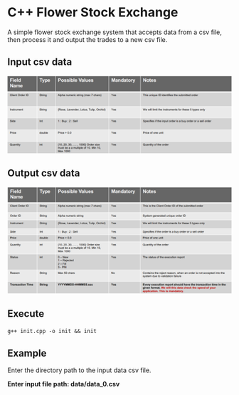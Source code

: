 # C++ Flower Stock Exchange

A simple flower stock exchange system that accepts data from a csv file, then process it and output the trades to a new csv file.

## Input csv data

![input data](./assets/input_data.png)

## Output csv data

![output data](./assets/output_data.png)

## Execute

`g++ init.cpp -o init && init`

## Example

Enter the directory path to the input data csv file.

**Enter input file path: data/data_0.csv**
